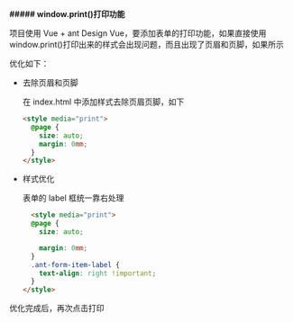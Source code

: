 **##### window.print()打印功能**

项目使用 Vue + ant Design Vue，要添加表单的打印功能，如果直接使用 window.print()打印出来的样式会出现问题，而且出现了页眉和页脚，如果所示

优化如下：

- 去除页眉和页脚

  在 index.html 中添加样式去除页眉页脚，如下

  ```html
  <style media="print">
    @page {
      size: auto;
      margin: 0mm;
    }
  </style>
  ```

- 样式优化

  表单的 label 框统一靠右处理

  ```html
    <style media="print">
    @page {
      size: auto;

      margin: 0mm;
    }
    .ant-form-item-label {
      text-align: right !important;
    }
  </style>
  ```

优化完成后，再次点击打印
